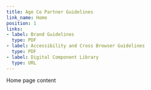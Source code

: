 ```yaml
---
title: Age Co Partner Guidelines
link_name: Home
position: 1
links:
- label: Brand Guidelines
  type: PDF
- label: Accessibility and Cross Browser Guidelines
  type: PDF
- label: Digital Component Library
  type: URL
---
```


Home page content
